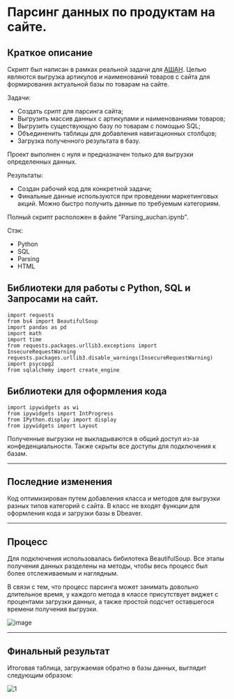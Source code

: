 # Парсинг данных по продуктам на сайте.

## Краткое описание
Скрипт был написан в рамках реальной задачи для [АШАН](https://www.auchan.ru/).
Целью являются выгрузка артикулов и наименований товаров с сайта для формирования актуальной базы по товарам на сайте.

Задачи:
- Создать срипт для парсинга сайта;
- Выгрузить массив данных с артикулами и наименованиями товаров;
- Выгрузить существующую базу по товарам с помощью SQL;
- Объединенить таблицы для добавления навигационных столбцов;
- Загрузка полученного результата в базу.

Проект выполнен с нуля и предназначен только для выгрузки определенных данных.

Результаты:
- Создан рабочий код для конкретной задачи;
- Финальные данные используются при проведении маркетинговых акций. Можно быстро получить данные по требуемым категориям.

Полный скрипт расположен в файле "Parsing_auchan.ipynb".

Стэк:

- Python
- SQL
- Parsing
- HTML

## Библиотеки для работы с Python, SQL и Запросами на сайт.

```
import requests
from bs4 import BeautifulSoup
import pandas as pd
import math
import time
from requests.packages.urllib3.exceptions import InsecureRequestWarning
requests.packages.urllib3.disable_warnings(InsecureRequestWarning)
import psycopg2
from sqlalchemy import create_engine
```

## Библиотеки для оформления кода

```
import ipywidgets as wi
from ipywidgets import IntProgress
from IPython.display import display
from ipywidgets import Layout
```

Полученные выгрузки не выкладываются в общий доступ из-за конфеденциальности. Также скрыты все доступы для подключения к базам.
_________________________________
## Последние изменения

Код оптимизирован путем добавления класса и методов для выгрузки разных типов категорий с сайта.
В класс не входят функции для оформления кода и загрузки базы в Dbeaver.

_________________________________

## Процесс

Для подключения использовалась бибилотека BeautifulSoup. Все этапы получения данных разделены на методы, чтобы весь процесс был более отслеживаемым и наглядным.

В связи с тем, что процесс парсинга может занимать довольно длительное время, у каждого метода в классе присутствует виджет с процентами загрузки данных, а также простой подсчет оставшегося времени получения выгрузки.

![image](https://github.com/AlenaLes/Parsing/assets/100629361/69d1484f-9561-44a0-ad87-ed99e1021ed7)
_________________________________

## Финальный результат

Итоговая таблица, загружаемая обратно в базы данных, выглядит следующим образом: 

![1](https://github.com/AlenaLes/Parsing/assets/100629361/66341ce8-a6f3-4a68-bc62-ac4d63b2e71e)

